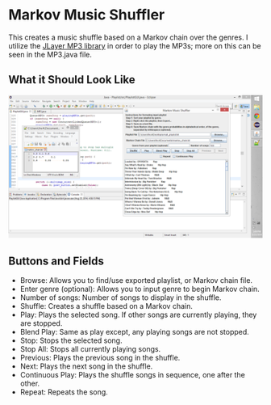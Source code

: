 # Markov Music Shuffler

This creates a music shuffle based on a Markov chain over the genres.
I utilize the
<a href="http://www.javazoom.net/javalayer/sources.html">JLayer MP3 library</a>
in order to play the MP3s; more on this can be seen in the MP3.java file.

## What it Should Look Like

<img src="playlist_screencap.png" alt="Example Invocation" />

## Buttons and Fields

* Browse: Allows you to find/use exported playlist, or Markov chain file.
* Enter genre (optional): Allows you to input genre to begin Markov chain.
* Number of songs: Number of songs to display in the shuffle.
* Shuffle: Creates a shuffle based on a Markov chain.
* Play: Plays the selected song. If other songs are currently playing, they are stopped.
* Blend Play: Same as play except, any playing songs are not stopped.
* Stop: Stops the selected song.
* Stop All: Stops all currently playing songs.
* Previous: Plays the previous song in the shuffle.
* Next: Plays the next song in the shuffle.
* Continuous Play: Plays the shuffle songs in sequence, one after the other.
* Repeat: Repeats the song.
